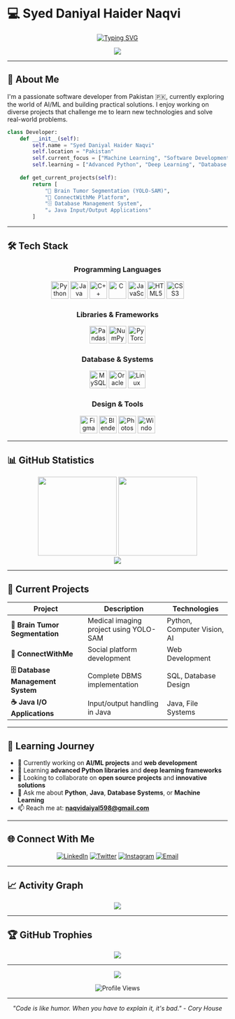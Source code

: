 # 💻 Syed Daniyal Haider Naqvi

<div align="center">
  
[![Typing SVG](https://readme-typing-svg.herokuapp.com?font=Fira+Code&weight=500&size=24&duration=4000&pause=1000&color=58A6FF&center=true&vCenter=true&width=500&lines=Software+Developer;AI%2FML+Enthusiast;Problem+Solver;Learning+%26+Building)](https://git.io/typing-svg)

</div>

<div align="center">
  <img src="https://capsule-render.vercel.app/api?type=waving&color=gradient&customColorList=12,20,14&height=120&section=header&text=Hello%20World&fontSize=30&fontColor=fff&animation=twinkling" />
</div>

---

## 🎯 About Me

I'm a passionate software developer from Pakistan 🇵🇰, currently exploring the world of AI/ML and building practical solutions. I enjoy working on diverse projects that challenge me to learn new technologies and solve real-world problems.

```python
class Developer:
    def __init__(self):
        self.name = "Syed Daniyal Haider Naqvi"
        self.location = "Pakistan"
        self.current_focus = ["Machine Learning", "Software Development", "Data Management"]
        self.learning = ["Advanced Python", "Deep Learning", "Database Systems"]
        
    def get_current_projects(self):
        return [
            "🧠 Brain Tumor Segmentation (YOLO-SAM)",
            "🔗 ConnectWithMe Platform",
            "🗄️ Database Management System",
            "☕ Java Input/Output Applications"
        ]
```

---

## 🛠️ Tech Stack

<div align="center">

### Programming Languages
<img src="https://cdn.jsdelivr.net/gh/devicons/devicon/icons/python/python-original.svg" height="40" alt="Python"/>
<img src="https://cdn.jsdelivr.net/gh/devicons/devicon/icons/java/java-original.svg" height="40" alt="Java"/>
<img src="https://cdn.jsdelivr.net/gh/devicons/devicon/icons/cplusplus/cplusplus-original.svg" height="40" alt="C++"/>
<img src="https://cdn.jsdelivr.net/gh/devicons/devicon/icons/c/c-original.svg" height="40" alt="C"/>
<img src="https://cdn.jsdelivr.net/gh/devicons/devicon/icons/javascript/javascript-original.svg" height="40" alt="JavaScript"/>
<img src="https://cdn.jsdelivr.net/gh/devicons/devicon/icons/html5/html5-original.svg" height="40" alt="HTML5"/>
<img src="https://cdn.jsdelivr.net/gh/devicons/devicon/icons/css3/css3-original.svg" height="40" alt="CSS3"/>

### Libraries & Frameworks
<img src="https://cdn.jsdelivr.net/gh/devicons/devicon/icons/pandas/pandas-original.svg" height="40" alt="Pandas"/>
<img src="https://cdn.jsdelivr.net/gh/devicons/devicon/icons/numpy/numpy-original.svg" height="40" alt="NumPy"/>
<img src="https://cdn.jsdelivr.net/gh/devicons/devicon/icons/pytorch/pytorch-original.svg" height="40" alt="PyTorch"/>

### Database & Systems
<img src="https://cdn.jsdelivr.net/gh/devicons/devicon/icons/mysql/mysql-original.svg" height="40" alt="MySQL"/>
<img src="https://cdn.jsdelivr.net/gh/devicons/devicon/icons/oracle/oracle-original.svg" height="40" alt="Oracle"/>
<img src="https://cdn.jsdelivr.net/gh/devicons/devicon/icons/linux/linux-original.svg" height="40" alt="Linux"/>

### Design & Tools
<img src="https://cdn.jsdelivr.net/gh/devicons/devicon/icons/figma/figma-original.svg" height="40" alt="Figma"/>
<img src="https://cdn.jsdelivr.net/gh/devicons/devicon/icons/blender/blender-original.svg" height="40" alt="Blender"/>
<img src="https://cdn.jsdelivr.net/gh/devicons/devicon/icons/photoshop/photoshop-plain.svg" height="40" alt="Photoshop"/>
<img src="https://cdn.jsdelivr.net/gh/devicons/devicon/icons/windows8/windows8-original.svg" height="40" alt="Windows"/>

</div>

---

## 📊 GitHub Statistics

<div align="center">
  <img height="180em" src="https://github-readme-stats.vercel.app/api?username=DaniyalSE&show_icons=true&theme=github_dark&include_all_commits=true&count_private=true&hide_border=true"/>
  <img height="180em" src="https://github-readme-stats.vercel.app/api/top-langs/?username=DaniyalSE&layout=compact&theme=github_dark&hide_border=true"/>
</div>

<div align="center">
  <img src="https://streak-stats.demolab.com/?user=DaniyalSE&theme=github-dark-blue&hide_border=true" />
</div>

---

## 🚀 Current Projects

<div align="center">

| Project | Description | Technologies |
|---------|-------------|--------------|
| **🧠 Brain Tumor Segmentation** | Medical imaging project using YOLO-SAM | Python, Computer Vision, AI |
| **🔗 ConnectWithMe** | Social platform development | Web Development |
| **🗄️ Database Management System** | Complete DBMS implementation | SQL, Database Design |
| **☕ Java I/O Applications** | Input/output handling in Java | Java, File Systems |

</div>

---

## 🎯 Learning Journey

- 🔭 Currently working on **AI/ML projects** and **web development**
- 🌱 Learning **advanced Python libraries** and **deep learning frameworks**
- 👯 Looking to collaborate on **open source projects** and **innovative solutions**
- 💬 Ask me about **Python**, **Java**, **Database Systems**, or **Machine Learning**
- 📫 Reach me at: **naqvidaiyal598@gmail.com**

---

## 🌐 Connect With Me

<div align="center">
  
[![LinkedIn](https://img.shields.io/badge/-LinkedIn-0077B5?style=flat-square&logo=linkedin&logoColor=white)](https://linkedin.com/in/syeddaniyalnaqvi)
[![Twitter](https://img.shields.io/badge/-Twitter-1DA1F2?style=flat-square&logo=twitter&logoColor=white)](https://twitter.com/naqvidaniyal598)
[![Instagram](https://img.shields.io/badge/-Instagram-E4405F?style=flat-square&logo=instagram&logoColor=white)](https://instagram.com/daniyal_naqvi6)
[![Email](https://img.shields.io/badge/-Email-D14836?style=flat-square&logo=gmail&logoColor=white)](mailto:naqvidaiyal598@gmail.com)

</div>

---

## 📈 Activity Graph

<div align="center">
  <img src="https://github-readme-activity-graph.vercel.app/graph?username=DaniyalSE&theme=github-compact&hide_border=true&area=true" />
</div>

---

## 🏆 GitHub Trophies

<div align="center">
  <img src="https://github-profile-trophy.vercel.app/?username=DaniyalSE&theme=onestar&no-frame=true&no-bg=true&margin-w=4&row=1" />
</div>

---

<div align="center">
  <img src="https://capsule-render.vercel.app/api?type=waving&color=gradient&customColorList=12,20,14&height=80&section=footer" />
</div>

<div align="center">
  
![Profile Views](https://komarev.com/ghpvc/?username=DaniyalSE&label=Profile%20Views&color=brightgreen&style=flat)

</div>

---

<div align="center">
  <i>"Code is like humor. When you have to explain it, it's bad." - Cory House</i>
</div>
